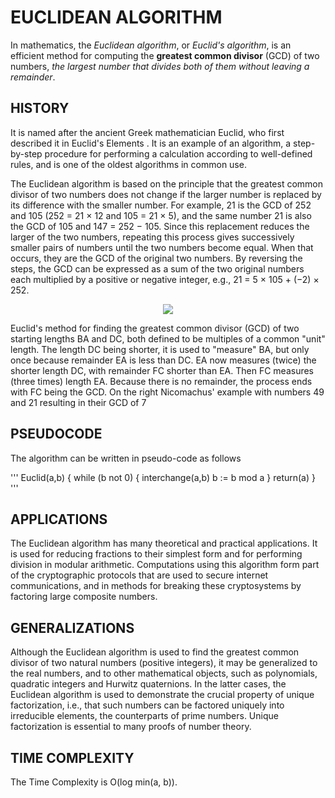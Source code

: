 # EUCLIDEAN ALGORITHM

In mathematics, the *Euclidean algorithm*, or *Euclid's algorithm*, is an efficient method for computing the **greatest common divisor** (GCD) of two numbers, *the largest number that divides both of them without leaving a remainder*.

## HISTORY

It is named after the ancient Greek mathematician Euclid, who first described it in Euclid's Elements . It is an example of an algorithm, a step-by-step procedure for performing a calculation according to well-defined rules, and is one of the oldest algorithms in common use. 

The Euclidean algorithm is based on the principle that the greatest common divisor of two numbers does not change if the larger number is replaced by its difference with the smaller number. For example, 21 is the GCD of 252 and 105 (252 = 21 × 12 and 105 = 21 × 5), and the same number 21 is also the GCD of 105 and 147 = 252 − 105. Since this replacement reduces the larger of the two numbers, repeating this process gives successively smaller pairs of numbers until the two numbers become equal. When that occurs, they are the GCD of the original two numbers. By reversing the steps, the GCD can be expressed as a sum of the two original numbers each multiplied by a positive or negative integer, e.g., 21 = 5 × 105 + (−2) × 252.

<p align="center"><img src="https://upload.wikimedia.org/wikipedia/commons/thumb/3/37/Euclid%27s_algorithm_Book_VII_Proposition_2_3.png/300px-Euclid%27s_algorithm_Book_VII_Proposition_2_3.png" /></p>

Euclid's method for finding the greatest common divisor (GCD) of two starting lengths BA and DC, both defined to be multiples of a common "unit" length. The length DC being shorter, it is used to "measure" BA, but only once because remainder EA is less than DC. EA now measures (twice) the shorter length DC, with remainder FC shorter than EA. Then FC measures (three times) length EA. Because there is no remainder, the process ends with FC being the GCD. On the right Nicomachus' example with numbers 49 and 21 resulting in their GCD of 7 

## PSEUDOCODE

The algorithm can be written in pseudo-code as follows

'''
Euclid(a,b) {
  while (b not 0) { 
    interchange(a,b)
    b := b mod a
  }
  return(a)
}
'''

## APPLICATIONS
The Euclidean algorithm has many theoretical and practical applications. It is used for reducing fractions to their simplest form and for performing division in modular arithmetic. Computations using this algorithm form part of the cryptographic protocols that are used to secure internet communications, and in methods for breaking these cryptosystems by factoring large composite numbers. 

## GENERALIZATIONS

Although the Euclidean algorithm is used to find the greatest common divisor of two natural numbers (positive integers), it may be generalized to the real numbers, and to other mathematical objects, such as polynomials, quadratic integers and Hurwitz quaternions. In the latter cases, the Euclidean algorithm is used to demonstrate the crucial property of unique factorization, i.e., that such numbers can be factored uniquely into irreducible elements, the counterparts of prime numbers. Unique factorization is essential to many proofs of number theory.

## TIME COMPLEXITY

The Time Complexity is O(log min(a, b)).
